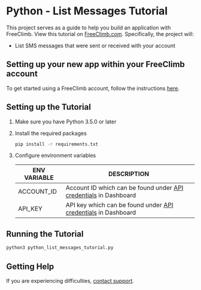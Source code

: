 # Python - List Messages Tutorial

This project serves as a guide to help you build an application with FreeClimb. View this tutorial on [FreeClimb.com](https://docs.freeclimb.com/docs/how-to-list-messages#section-python). Specifically, the project will:

- List SMS messages that were sent or received with your account

## Setting up your new app within your FreeClimb account

To get started using a FreeClimb account, follow the instructions [here](https://docs.freeclimb.com/docs/getting-started-with-freeclimb).

## Setting up the Tutorial

1. Make sure you have Python 3.5.0 or later

2. Install the required packages

    ```bash
    pip install -r requirements.txt
    ```

3. Configure environment variables

   | ENV VARIABLE            | DESCRIPTION                                                                                                                                                                             |
   | ----------------------- | --------------------------------------------------------------------------------------------------------------------------------------------------------------------------------------- |
   | ACCOUNT_ID              | Account ID which can be found under [API credentials](https://www.freeclimb.com/dashboard/portal/account/authentication) in Dashboard                                                         |
   | API_KEY              | API key which can be found under [API credentials](https://www.freeclimb.com/dashboard/portal/account/authentication) in Dashboard                                               |

## Running the Tutorial

```bash
python3 python_list_messages_tutorial.py
```

## Getting Help

If you are experiencing difficulties, [contact support](https://freeclimb.com/support).

